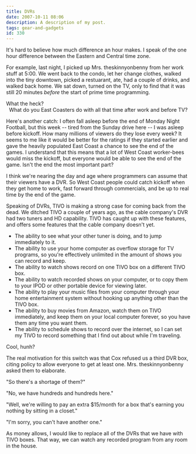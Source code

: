 ```yaml
---
title: DVRs
date: 2007-10-11 08:06
description: A description of my post.
tags: gear-and-gadgets
id: 330
---
```

It's hard to believe how much difference an hour makes.  I speak of the one hour difference between the Eastern and Central time zone.

For example, last night, I picked up Mrs. theskinnyonbenny from her work stuff at 5:00.  We went back to the condo, let her change clothes, walked into the tiny downtown, picked a restuarant, ate, had a couple of drinks, and walked back home.  We sat down, turned on the TV, only to find that it was still 20 minutes <i>before</i> the start of prime time programming.  

What the heck?  
<span class="spanEndPreview">&nbsp;</span>
What do you East Coasters do with all that time after work and before TV?  

Here's another catch:  I often fall asleep before the end of Monday Night Football, but this week -- tired from the Sunday drive here -- I was asleep before kickoff.  How many millions of viewers do they lose every week?  It seems to me like it would be better for the ratings if they started earlier and gave the heavily populated East Coast a chance to see the end of the games.  I understand that this means that a lot of West Coast worker-bees would miss the kickoff, but everyone would be able to see the end of the game.  Isn't the end the most important part?

I think we're nearing the day and age where programmers can assume that their viewers have a DVR.  So West Coast people could catch kickoff when they get home to work, fast forward through commercials, and be up to real time by the end of the game.

Speaking of DVRs, TIVO is making a strong case for coming back from the dead.  We ditched TIVO a couple of years ago, as the cable company's DVR had two tuners and HD capability.  TIVO has caught up with these features, and offers some features that the cable company doesn't yet.

<ul><li>The ability to see what your other tuner is doing, and to jump immediately to it.</li><li>The ability to use your home computer as overflow storage for TV programs, so you're effectively unlimited in the amount of shows you can record and keep.</li><li>The ability to watch shows record on one TIVO box on a different TIVO box.</li><li>The ability to watch recorded shows on your computer, or to copy them to your IPOD or other portable device for viewing later.</li><li>The ability to play your music files from your computer through your home entertainment system without hooking up anything other than the TIVO box.</li><li>The ability to buy movies from Amazon, watch them on TIVO immediately, and keep them on your local computer forever, so you have them any time you want them.</li><li>The ability to schedule shows to record over the internet, so I can set my TIVO to record something that I find out about while I'm traveling.</li></ul>

Cool, hunh?

The real motivation for this switch was that Cox refused us a third DVR box, citing policy to allow everyone to get at least one.  Mrs. theskinnyonbenny asked them to elaborate.

"So there's a shortage of them?"

"No, we have hundreds and hundreds here."

"Well, we're willing to pay an extra $15/month for a box that's earning you nothing by sitting in a closet."

"I'm sorry, you can't have another one."

As money allows, I would like to replace all of the DVRs that we have with TIVO boxes.  That way, we can watch any recorded program from any room in the house.